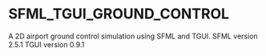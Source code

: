 # SFML_TGUI_GROUND_CONTROL
A 2D airport ground control simulation using SFML and TGUI.
SFML version 2.5.1
TGUI version 0.9.1
